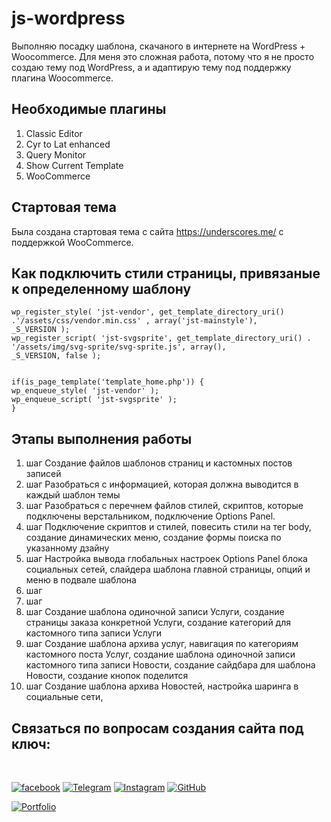 # js-wordpress

Выполняю посадку шаблона, скачаного в интернете на WordPress + Woocommerce. Для меня это сложная работа, потому что я не просто создаю тему под WordPress, а и адаптирую тему под поддержку плагина Woocommerce.

## Необходимые плагины

1. Classic Editor
2. Cyr to Lat enhanced
3. Query Monitor
4. Show Current Template
5. WooCommerce

## Стартовая тема

Была создана стартовая тема с сайта https://underscores.me/ c поддержкой WooCommerce. 

## Как подключить стили страницы, привязаные к определенному шаблону 

```
wp_register_style( 'jst-vendor', get_template_directory_uri() .'/assets/css/vendor.min.css' , array('jst-mainstyle'),
_S_VERSION );
wp_register_script( 'jst-svgsprite', get_template_directory_uri() . '/assets/img/svg-sprite/svg-sprite.js', array(),
_S_VERSION, false );


if(is_page_template('template_home.php')) {
wp_enqueue_style( 'jst-vendor' );
wp_enqueue_script( 'jst-svgsprite' );
}
```

## Этапы выполнения работы

1. шаг Создание файлов шаблонов страниц и кастомных постов записей
2. шаг Разобраться с информацией, которая должна выводится в каждый шаблон темы
3. шаг Разобраться с перечнем файлов стилей, скриптов, которые подключены верстальником, подключение Options Panel.
4. шаг Подключение скриптов и стилей, повесить стили на тег body, создание динамических меню, создание формы поиска по указанному дзайну  
5. шаг Настройка вывода глобальных настроек Options Panel блока социальных сетей, слайдера шаблона главной страницы, опций и меню в подвале шаблона 
6. шаг
7. шаг
8. шаг Создание шаблона одиночной записи Услуги, создание страницы заказа конкретной Услуги, создание категорий для кастомного типа записи Услуги
9. шаг Создание шаблона архива услуг, навигация по категориям кастомного поста Услуг, создание шаблона одиночной записи кастомного типа записи Новости, создание сайдбара для шаблона Новости, создание кнопок поделится 
10. шаг Cоздание шаблона архива Новостей, настройка шаринга в социальные сети, 

## Связаться по вопросам создания сайта под ключ:
<br>

[![facebook](https://img.shields.io/badge/-Facebook-1877F2?style=for-the-badge&logo=Figma&logoColor=eeffff)](https://www.facebook.com/frontendercode)
[![Telegram](https://img.shields.io/badge/-Telegram-26A5E4?style=for-the-badge&logo=Telegram&logoColor=eeffff)](https://t.me/frontendcoder)
[![Instagram](https://img.shields.io/badge/-Instagram-E4405F?style=for-the-badge&logo=Instagram&logoColor=eeffff)](https://www.instagram.com/frontendercode/?hl=ru)
[![GitHub](https://img.shields.io/badge/-GitHub-181717?style=for-the-badge&logo=GitHub&logoColor=eeffff)](https://github.com/frontend-coder)



[![Portfolio](https://img.shields.io/badge/-Портфолио-181717?style=for-the-badge&logo=Internet-Archive&logoColor=eeffff)](https://frontend-coder.github.io)

